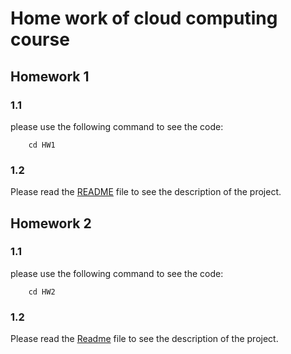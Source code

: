 
# Home work of cloud computing course
 
## Homework 1
### 1.1
please use the following command to see the code:
``` 
    cd HW1
```
### 1.2
Please read the [README](./HW1/README.md) file to see the description of the project.

## Homework 2

### 1.1
please use the following command to see the code:
``` 
    cd HW2
```
### 1.2
Please read the [Readme](./HW2/README.md) file to see the description of the project.
